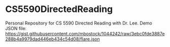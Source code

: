 # CS5590DirectedReading
Personal Repository for CS 5590 Directed Reading with Dr. Lee. 
Demo JSON file: 
https://gist.githubusercontent.com/mbostock/1044242/raw/3ebc0fde3887e288b4a9979dad446eb434c54d08/flare.json
